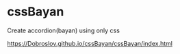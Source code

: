 # cssBayan
Create accordion(bayan) using only css

https://Dobroslov.github.io/cssBayan/cssBayan/index.html